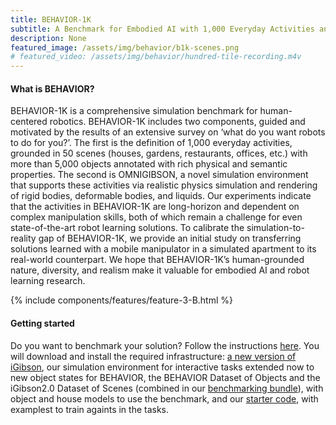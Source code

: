 ```yaml
---
title: BEHAVIOR-1K
subtitle: A Benchmark for Embodied AI with 1,000 Everyday Activities and Realistic Simulation
description: None
featured_image: /assets/img/behavior/b1k-scenes.png
# featured_video: /assets/img/behavior/hundred-tile-recording.m4v
---
```



#### What is BEHAVIOR?

BEHAVIOR-1K is a comprehensive simulation benchmark for human-centered robotics. BEHAVIOR-1K includes two components, guided
and motivated by the results of an extensive survey on ‘what do you want robots to
do for you?’. The first is the definition of 1,000 everyday activities, grounded in 50
scenes (houses, gardens, restaurants, offices, etc.) with more than 5,000 objects
annotated with rich physical and semantic properties. The second is OMNIGIBSON,
a novel simulation environment that supports these activities via realistic physics
simulation and rendering of rigid bodies, deformable bodies, and liquids. Our
experiments indicate that the activities in BEHAVIOR-1K are long-horizon and
dependent on complex manipulation skills, both of which remain a challenge for
even state-of-the-art robot learning solutions. To calibrate the simulation-to-reality
gap of BEHAVIOR-1K, we provide an initial study on transferring solutions learned
with a mobile manipulator in a simulated apartment to its real-world counterpart.
We hope that BEHAVIOR-1K’s human-grounded nature, diversity, and realism
make it valuable for embodied AI and robot learning research. 

{% include components/features/feature-3-B.html %}

#### Getting started

Do you want to benchmark your solution? Follow the instructions [here](https://stanfordvl.github.io/behavior/installation.html). You will download and install the required infrastructure: [a new version of iGibson](http://svl.stanford.edu/igibson/docs/installation.html), our simulation environment for interactive tasks extended now to new object states for BEHAVIOR, the BEHAVIOR Dataset of Objects and the iGibson2.0 Dataset of Scenes (combined in our [benchmarking bundle](https://storage.googleapis.com/gibson_scenes/behavior_data_bundle.zip)), with object and house models to use the benchmark, and our [starter code](https://github.com/StanfordVL/behavior/), with examplest to train againts in the tasks. 
<!-- If you want to use human demonstrations to start developing your solutions, you can also download the [BEHAVIOR Dataset of Human Demonstrations](https://behavior.stanford.edu/human_demonstrations/human_demonstrations.html) in virtual reality.
 -->

